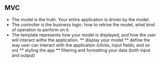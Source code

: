 MVC
----
* The model is the truth. Your entire application is driven by the model.
* The controller is the business logic: how to retrive the model, what kind of operation to perform on it.
* The template represents how your model is displayed, and how the user will interact withe the application.
** display your model
** define the way user can interact with the applicaiton (clicks, input fields, and so on)
** styling the app
** filtering and formatting your data (both input and output)
